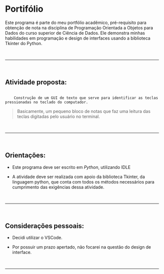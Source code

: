 # Portifólio

Este programa é parte do meu portfólio acadêmico, pré-requisito para obtenção de nota na disciplina de Programação Orientada a Objetos para Dados do curso superior de Ciência de Dados. Ele demonstra minhas habilidades em programação e design de interfaces usando a biblioteca Tkinter do Python. 

&nbsp;
&nbsp;

---
&nbsp;

## Atividade proposta: 


```

    Construção de um GUI de texto que serve para identificar as teclas pressionadas no teclado do computador.

```

> Basicamente, um pequeno bloco de notas que faz uma leitura das teclas digitadas pelo usuário no terminal.

&nbsp;

---
&nbsp;

## Orientações: 
* Este programa deve ser escrito em *Python*, utilizando IDLE

* A atividade deve ser realizada com apoio da biblioteca Tkinter, da linguagem python, que conta com todos os métodos necessários para cumprimento das exigências dessa atividade.


&nbsp;

---
&nbsp;

## Considerações pessoais:

* Decidi utilizar o VSCode. 

* Por possuir um prazo apertado, não focarei na questão do design de interface. 

&nbsp;

---

